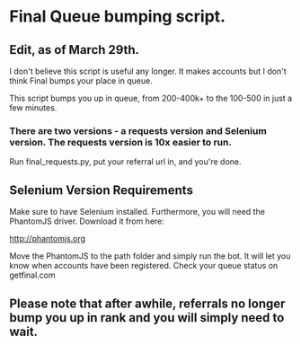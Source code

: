 # Final Queue bumping script.

## Edit, as of March 29th. 

I don't believe this script is useful any longer. It makes accounts but I don't think Final bumps your place in queue. 

This script bumps you up in queue, from 200-400k+ to the 100-500 in just a few minutes.

### There are two versions - a requests version and Selenium version. The requests version is 10x easier to run.

Run final_requests.py, put your referral url in, and you're done.


## Selenium Version Requirements

Make sure to have Selenium installed. Furthermore, you will need the PhantomJS driver. Download it from here:

http://phantomjs.org

Move the PhantomJS to the path folder and simply run the bot. It will let you know when accounts have been registered. Check your queue status on getfinal.com

## Please note that after awhile, referrals no longer bump you up in rank and you will simply need to wait.
